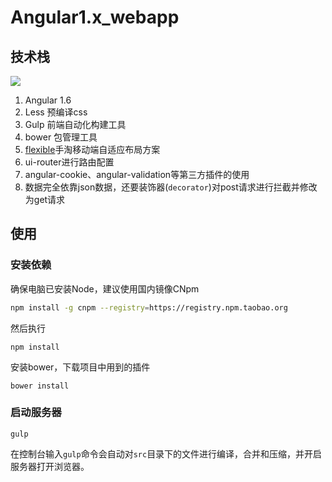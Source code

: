 # Angular1.x_webapp
## 技术栈

![](http://i1.piimg.com/567571/d959e86b0e7758eb.png)

1. Angular 1.6
2. Less 预编译css
3. Gulp 前端自动化构建工具
4. bower 包管理工具
5. [flexible](https://github.com/amfe/lib-flexible)手淘移动端自适应布局方案
6. ui-router进行路由配置
7. angular-cookie、angular-validation等第三方插件的使用
8. 数据完全依靠json数据，还要装饰器(`decorator`)对post请求进行拦截并修改为get请求

## 使用

### 安装依赖

确保电脑已安装Node，建议使用国内镜像CNpm
``` bash
npm install -g cnpm --registry=https://registry.npm.taobao.org
```
然后执行
```
npm install
```
安装bower，下载项目中用到的插件
```
bower install
```
### 启动服务器
```
gulp
```
在控制台输入`gulp`命令会自动对`src`目录下的文件进行编译，合并和压缩，并开启服务器打开浏览器。
